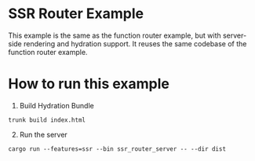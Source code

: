 # SSR Router Example

This example is the same as the function router example, but with
server-side rendering and hydration support. It reuses the same codebase
of the function router example.

# How to run this example

1. Build Hydration Bundle

`trunk build index.html`

2. Run the server

`cargo run --features=ssr --bin ssr_router_server -- --dir dist`
